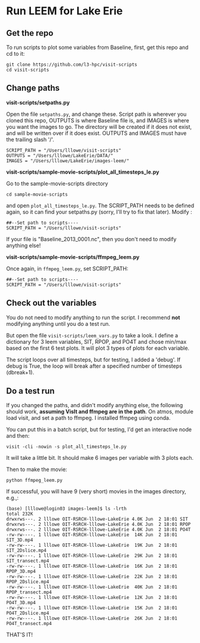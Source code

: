 
# Run LEEM for Lake Erie

## Get the repo
To run scripts to plot some variables from Baseline, first, get this repo and cd to it:
```
git clone https://github.com/l3-hpc/visit-scripts
cd visit-scripts
```

## Change paths

**visit-scripts/setpaths.py**

Open the file `setpaths.py`, and change these.  Script path is wherever you cloned this repo, OUTPUTS is where Baseline file is, and IMAGES is where you want the images to go.  The directory will be created if it does not exist, and will be written over if it does exist.  OUTPUTS and IMAGES must have the trailing slash '/'.
```
SCRIPT_PATH = "/Users/lllowe/visit-scripts"
OUTPUTS = "/Users/lllowe/LakeErie/DATA/"
IMAGES = "/Users/lllowe/LakeErie/images-leem/"
```

**visit-scripts/sample-movie-scripts/plot_all_timesteps_le.py**

Go to the sample-movie-scripts directory
```
cd sample-movie-scripts
```
and open `plot_all_timesteps_le.py`.  The SCRIPT_PATH needs to be defined again, so it can find your setpaths.py (sorry, I'll try to fix that later).  Modify :
```
##--Set path to scripts----
SCRIPT_PATH = "/Users/lllowe/visit-scripts"
```
If your file is "Baseline_2013_0001.nc", then you don't need to modify anything else!

**visit-scripts/sample-movie-scripts/ffmpeg_leem.py**

Once again, in `ffmpeg_leem.py`, set SCRIPT_PATH:
```
##--Set path to scripts----
SCRIPT_PATH = "/Users/lllowe/visit-scripts"
```

## Check out the variables
You do not need to modify anything to run the script.  I recommend **not** modifying anything until you do a test run.

But open the file `visit-scripts/leem_vars.py` to take a look.  I define a dictionary for 3 leem variables, SIT, RPOP, and PO4T and chose min/max based on the first 6 test plots.  It will plot 3 types of plots for each variable.

The script loops over all timesteps, but for testing, I added a 'debug'.  If debug is True, the loop will break after a specified number of timesteps (dbreak+1).

## Do a test run

If you changed the paths, and didn't modify anything else, the following should work, **assuming VisIt and ffmpeg are in the path**.  On atmos, module load visit, and set a path to ffmpeg.  I installed ffmpeg using conda.  

You can put this in a batch script, but for testing, I'd get an interactive node and then:
```
visit -cli -nowin -s plot_all_timesteps_le.py
```
It will take a little bit.  It should make 6 images per variable with 3 plots each.

Then to make the movie:
```
python ffmpeg_leem.py
```

If successful, you will have 9 (very short) movies in the images directory, e.g.,:
```
(base) [lllowe@login03 images-leem]$ ls -lrth
total 232K
drwxrws---. 2 lllowe OIT-RSRCH-lllowe-LakeErie 4.0K Jun  2 18:01 SIT
drwxrws---. 2 lllowe OIT-RSRCH-lllowe-LakeErie 4.0K Jun  2 18:01 RPOP
drwxrws---. 2 lllowe OIT-RSRCH-lllowe-LakeErie 4.0K Jun  2 18:01 PO4T
-rw-rw----. 1 lllowe OIT-RSRCH-lllowe-LakeErie  14K Jun  2 18:01 SIT_3D.mp4
-rw-rw----. 1 lllowe OIT-RSRCH-lllowe-LakeErie  19K Jun  2 18:01 SIT_2Dslice.mp4
-rw-rw----. 1 lllowe OIT-RSRCH-lllowe-LakeErie  29K Jun  2 18:01 SIT_transect.mp4
-rw-rw----. 1 lllowe OIT-RSRCH-lllowe-LakeErie  16K Jun  2 18:01 RPOP_3D.mp4
-rw-rw----. 1 lllowe OIT-RSRCH-lllowe-LakeErie  22K Jun  2 18:01 RPOP_2Dslice.mp4
-rw-rw----. 1 lllowe OIT-RSRCH-lllowe-LakeErie  40K Jun  2 18:01 RPOP_transect.mp4
-rw-rw----. 1 lllowe OIT-RSRCH-lllowe-LakeErie  12K Jun  2 18:01 PO4T_3D.mp4
-rw-rw----. 1 lllowe OIT-RSRCH-lllowe-LakeErie  15K Jun  2 18:01 PO4T_2Dslice.mp4
-rw-rw----. 1 lllowe OIT-RSRCH-lllowe-LakeErie  26K Jun  2 18:01 PO4T_transect.mp4
```

THAT'S IT!





